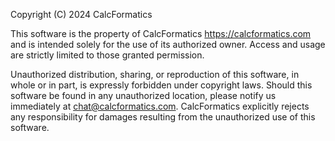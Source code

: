 Copyright (C) 2024 CalcFormatics

This software is the property of CalcFormatics https://calcformatics.com and is intended solely for the use of its authorized owner. Access and usage are strictly limited to those granted permission.

Unauthorized distribution, sharing, or reproduction of this software, in whole or in part, is expressly forbidden under copyright laws. 
Should this software be found in any unauthorized location, please notify us immediately at chat@calcformatics.com. 
CalcFormatics explicitly rejects any responsibility for damages resulting from the unauthorized use of this software.
